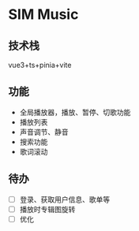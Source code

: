 # SIM Music

## 技术栈

vue3+ts+pinia+vite

## 功能

* 全局播放器，播放、暂停、切歌功能
* 播放列表
* 声音调节、静音
* 搜索功能
* 歌词滚动

## 待办

* [ ]  登录、获取用户信息、歌单等
* [ ]  播放时专辑图旋转
* [ ] 优化
